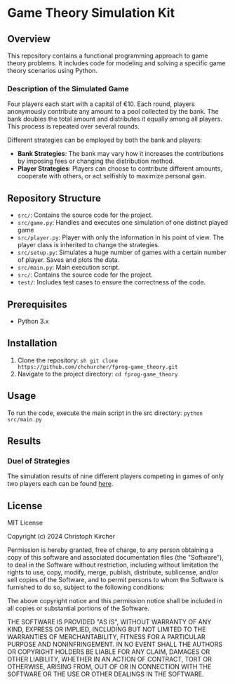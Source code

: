 # Game Theory Simulation Kit

## Overview

This repository contains a functional programming approach to game theory problems. It includes code for modeling and solving a specific game theory scenarios using Python.

### Description of the Simulated Game

Four players each start with a capital of €10. Each round, players anonymously contribute any amount to a pool collected by the bank. The bank doubles the total amount and distributes it equally among all players. This process is repeated over several rounds. 

Different strategies can be employed by both the bank and players:
- **Bank Strategies**: The bank may vary how it increases the contributions by imposing fees or changing the distribution method.
- **Player Strategies**: Players can choose to contribute different amounts, cooperate with others, or act selfishly to maximize personal gain.

## Repository Structure

- `src/`: Contains the source code for the project.
- `src/game.py`: Handles and executes one simulation of one distinct played game
- `src/player.py`: Player with only the information in his point of view. The player class is inherited to change the strategies.
- `src/setup.py`: Simulates a huge number of games with a certain number of player. Saves and plots the data.
- `src/main.py`: Main execution script.
- `src/`: Contains the source code for the project.
- `test/`: Includes test cases to ensure the correctness of the code.

## Prerequisites

- Python 3.x

## Installation

1. Clone the repository:
   ```sh git clone https://github.com/chchurcher/fprog-game_theory.git```
2. Navigate to the project directory:
   ```cd fprog-game_theory```

## Usage
To run the code, execute the main script in the src directory:
    ```python src/main.py```

## Results
### Duel of Strategies
The simulation results of nine different players competing in games of only two players each can be found [here](/docs/dualOfStrategies.md).

## License
MIT License

Copyright (c) 2024 Christoph Kircher

Permission is hereby granted, free of charge, to any person obtaining a copy
of this software and associated documentation files (the "Software"), to deal
in the Software without restriction, including without limitation the rights
to use, copy, modify, merge, publish, distribute, sublicense, and/or sell
copies of the Software, and to permit persons to whom the Software is
furnished to do so, subject to the following conditions:

The above copyright notice and this permission notice shall be included in all
copies or substantial portions of the Software.

THE SOFTWARE IS PROVIDED "AS IS", WITHOUT WARRANTY OF ANY KIND, EXPRESS OR
IMPLIED, INCLUDING BUT NOT LIMITED TO THE WARRANTIES OF MERCHANTABILITY,
FITNESS FOR A PARTICULAR PURPOSE AND NONINFRINGEMENT. IN NO EVENT SHALL THE
AUTHORS OR COPYRIGHT HOLDERS BE LIABLE FOR ANY CLAIM, DAMAGES OR OTHER
LIABILITY, WHETHER IN AN ACTION OF CONTRACT, TORT OR OTHERWISE, ARISING FROM,
OUT OF OR IN CONNECTION WITH THE SOFTWARE OR THE USE OR OTHER DEALINGS IN THE
SOFTWARE.